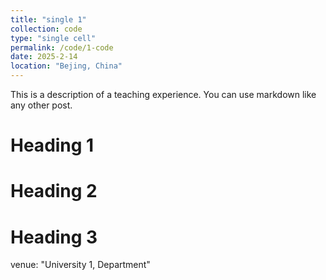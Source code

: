 ```yaml
---
title: "single 1"
collection: code
type: "single cell"
permalink: /code/1-code
date: 2025-2-14
location: "Bejing, China"
---
```


This is a description of a teaching experience. You can use markdown like any other post.

Heading 1
======

Heading 2
======

Heading 3
======
venue: "University 1, Department"
